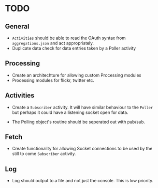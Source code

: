 # TODO

## General

- `Activities` should be able to read the OAuth syntax from `aggregations.json` and act appropriately.
- Duplicate data check for data entries taken by a Poller activity

## Processing

- Create an architechture for allowing custom Processing modules
- Processing modules for flickr, twitter etc.

## Activities

- Create a `Subscriber` activity. It will have similar behaviour to the `Poller` but perhaps it could have a listening socket open for data.

- The Polling object's routine should be seperated out with pub/sub.

## Fetch

- Create functionality for allowing Socket connections to be used by the still to come `Subscriber` activity.

## Log

- Log should output to a file and not just the console. This is low priority.